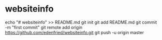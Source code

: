 # websiteinfo

echo "# websiteinfo" >> README.md
git init
git add README.md
git commit -m "first commit"
git remote add origin https://github.com/edenfried/websiteinfo.git
git push -u origin master
